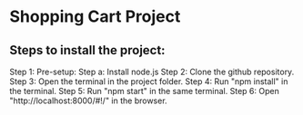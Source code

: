 Shopping Cart Project
=======
Steps to install the project:
------------------------------
Step 1: Pre-setup:
        Step a: Install node.js
Step 2: Clone the github repository.
Step 3: Open the terminal in the project folder.
Step 4: Run "npm install" in the terminal.
Step 5: Run "npm start" in the same terminal.
Step 6: Open "http://localhost:8000/#!/" in the browser.